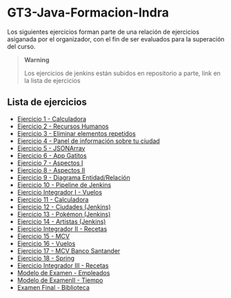 ﻿# GT3-Java-Formacion-Indra

Los siguientes ejercicios forman parte de una relación de ejercicios asiganada por el organizador, con el fin de ser evaluados para la superación del curso.

> **Warning** 
> 
> Los ejercicios de jenkins están subidos en repositorio a parte, link en la lista de ejercicios

## Lista de ejercicios

* [Ejercicio 1 - Calculadora](Ejercicio1/)
* [Ejercicio 2 - Recursos Humanos](Ejercicio2/)
* [Ejercicio 3 - Eliminar elementos repetidos](Ejercicio3/)
* [Ejercicio 4 - Panel de información sobre tu ciudad](Ejercicio4/)
* [Ejercicio 5 - JSONArray](Ejercicio5/)
* [Ejercicio 6 - App Gatitos](Ejercicio6/)
* [Ejercicio 7 - Aspectos I](Ejercicio7/)
* [Ejercicio 8 - Aspectos II](Ejercicio8/)
* [Ejercicio 9 - Diagrama Entidad/Relación](Ejercicio9/)
* [Ejercicio 10 - Pipeline de Jenkins](Ejercicio10/)
* [Ejercicio Integrador I - Vuelos](EjercicioIntegrador1/)
* [Ejercicio 11 - Calculadora](EjercicioIntegrador1/)
* [Ejercicio 12 - Ciudades (Jenkins)](https://github.com/reyesmartin/RepositorioEjercicio12)
* [Ejercicio 13 - Pokémon (Jenkins)](https://github.com/reyesmartin/Ejercicio13)
* [Ejercicio 14 - Artistas (Jenkins)](https://github.com/reyesmartin/Ejercicio14)
* [Ejercicio Integrador II - Recetas](https://github.com/reyesmartin/EjercicioIntegradorII)
* [Ejercicio 15 - MCV](Ejercicio15/)
* [Ejercicio 16 - Vuelos](Ejercicio16/)
* [Ejercicio 17 - MCV Banco Santander](Ejercicio17/)
* [Ejercicio 18 - Spring](Ejercicio18/)
* [Ejercicio Integrador III - Recetas](EjercicioIntegradorIII/)
* [Modelo de Examen - Empleados](ModeloExamen/)
* [Modelo de ExamenII - Tiempo](ModeloExamenII/)
* [Examen Final - Biblioteca](ExamenFinal/)
